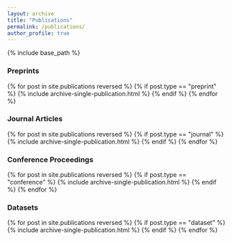 ```yaml
---
layout: archive
title: "Publications"
permalink: /publications/
author_profile: true
---
```


{% include base_path %}


### Preprints

{% for post in site.publications reversed %}
  {% if post.type == "preprint" %}
    {% include archive-single-publication.html %}
  {% endif %}
{% endfor %}

### Journal Articles

{% for post in site.publications reversed %}
  {% if post.type == "journal" %}
    {% include archive-single-publication.html %}
  {% endif %}
{% endfor %}

### Conference Proceedings

{% for post in site.publications reversed %}
  {% if post.type == "conference" %}
    {% include archive-single-publication.html %}
  {% endif %}
{% endfor %}

### Datasets

{% for post in site.publications reversed %}
  {% if post.type == "dataset" %}
    {% include archive-single-publication.html %}
  {% endif %}
{% endfor %}
